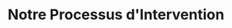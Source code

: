 ---
title: "Notre Processus d'Intervention"
description: "Nous suivons un processus méthodique pour garantir des interventions efficaces et de qualité à chaque étape de notre collaboration."
steps:
  - title: "Prise de contact"
    description: "Contactez-nous par téléphone ou via notre formulaire en ligne pour nous expliquer votre problème."
    icon: "phone-alt"
    stepNumber: 1
  - title: "Diagnostic"
    description: "Notre expert évalue la situation et identifie la source du problème avec précision."
    icon: "search"
    stepNumber: 2
  - title: "Devis gratuit"
    description: "Nous vous fournissons un devis détaillé et transparent avant toute intervention."
    icon: "file-invoice"
    stepNumber: 3
  - title: "Intervention"
    description: "Nos techniciens qualifiés réalisent l'intervention selon les délais convenus."
    icon: "tools"
    stepNumber: 4
---